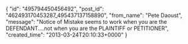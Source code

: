  {
   "id": "495794450456492",
   "post_id": "462493170453287_495437137158890",
   "from_name": "Pete Daoust",
   "message": "Notice of Mistake seems to work when you are the DEFENDANT....not when you are the PLAINTIFF or PETITIONER",
   "created_time": "2013-03-24T20:10:33+0000"
 }
